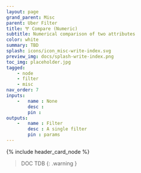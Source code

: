 ```yaml
---
layout: page
grand_parent: Misc
parent: Uber Filter
title: 🝖 Compare (Numeric)
subtitle: Numerical comparison of two attributes
color: white
summary: TBD
splash: icons/icon_misc-write-index.svg
preview_img: docs/splash-write-index.png
toc_img: placeholder.jpg
tagged: 
    - node
    - filter
    - misc
nav_order: 7
inputs:
    -   name : None
        desc : 
        pin : 
outputs:
    -   name : Filter
        desc : A single filter
        pin : params
---
```


{% include header_card_node %}

> DOC TDB
{: .warning }